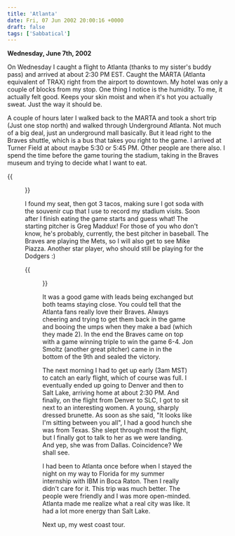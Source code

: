 ```yaml
---
title: 'Atlanta'
date: Fri, 07 Jun 2002 20:00:16 +0000
draft: false
tags: ['Sabbatical']
---
```


**Wednesday, June 7th, 2002** 

On Wednesday I caught a flight to Atlanta 
(thanks to my sister's buddy pass) and arrived at about 2:30 PM EST. Caught 
the MARTA (Atlanta equivalent of TRAX) right from the airport to downtown. 
My hotel was only a couple of blocks from my stop. One thing I notice is the 
humidity. To me, it actually felt good. Keeps your skin moist and when it's 
hot you actually sweat. Just the way it should be. 

A couple of hours later I walked back to the MARTA and took a short trip 
(Just one stop north) and walked through Underground Atlanta. Not much of a 
big deal, just an underground mall basically. But it lead right to the Braves 
shuttle, which is a bus that takes you right to the game. I arrived at Turner 
Field at about maybe 5:30 or 5:45 PM. Other people are there also. I spend the 
time before the game touring the stadium, taking in the Braves museum and trying 
to decide what I want to eat.

{{<figure src="/images/Front_Gate-300x225.jpg" alt="Turner Field" caption="Turner Field">}}

I found my seat, then got 3 tacos, making sure I got soda with the souvenir 
cup that I use to record my stadium visits. Soon after I finish eating the 
game starts and guess what! The starting pitcher is Greg Maddux! For those 
of you who don't know, he's probably, currently, the best pitcher in 
baseball. The Braves are playing the Mets, so I will also get to see Mike 
Piazza. Another star player, who should still be playing for the Dodgers :) 

{{<figure src="/images/Mike_Piazza.jpg" alt="Mike Piazza" caption="Mike Piazza">}}

It was a good game with leads being exchanged but both teams staying close. 
You could tell that the Atlanta fans really love their Braves. Always 
cheering and trying to get them back in the game and booing the umps when 
they make a bad (which they made 2). In the end the Braves came on top with 
a game winning triple to win the game 6-4. Jon Smoltz (another great pitcher) 
came in in the bottom of the 9th and sealed the victory. 

The next morning I had to get up early (3am MST) to catch an early flight, 
which of course was full. I eventually ended up going to Denver and then to 
Salt Lake, arriving home at about 2:30 PM. And finally, on the flight from 
Denver to SLC, I got to sit next to an interesting women. A young, sharply 
dressed brunette. As soon as she said, "It looks like I'm sitting between 
you all", I had a good hunch she was from Texas. She slept through most the 
flight, but I finally got to talk to her as we were landing. And yep, she 
was from Dallas. Coincidence? We shall see.

I had been to Atlanta once before when I stayed the night on my way to 
Florida for my summer internship with IBM in Boca Raton. Then I really 
didn't care for it. This trip was much better. The people were friendly and 
I was more open-minded. Atlanta made me realize what a real city was like. It 
had a lot more energy than Salt Lake. 

Next up, my west coast tour. 
